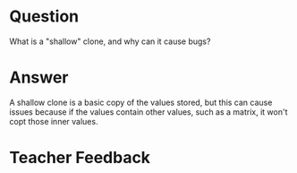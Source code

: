 # Question
What is a "shallow" clone, and why can it cause bugs?

# Answer
A shallow clone is a basic copy of the values stored, but this can cause issues because if the values contain other values, such as a matrix, it won't copt those inner values.

# Teacher Feedback